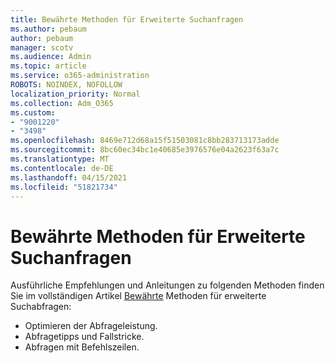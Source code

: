 ```yaml
---
title: Bewährte Methoden für Erweiterte Suchanfragen
ms.author: pebaum
author: pebaum
manager: scotv
ms.audience: Admin
ms.topic: article
ms.service: o365-administration
ROBOTS: NOINDEX, NOFOLLOW
localization_priority: Normal
ms.collection: Adm_O365
ms.custom:
- "9001220"
- "3498"
ms.openlocfilehash: 8469e712d68a15f51503081c8bb283713173adde
ms.sourcegitcommit: 8bc60ec34bc1e40685e3976576e04a2623f63a7c
ms.translationtype: MT
ms.contentlocale: de-DE
ms.lasthandoff: 04/15/2021
ms.locfileid: "51821734"
---
```

# <a name="advanced-hunting-query-best-practices"></a>Bewährte Methoden für Erweiterte Suchanfragen

Ausführliche Empfehlungen und Anleitungen zu folgenden Methoden finden Sie im vollständigen Artikel [Bewährte](https://docs.microsoft.com/windows/security/threat-protection/microsoft-defender-atp/advanced-hunting-best-practices#optimize-query-performance) Methoden für erweiterte Suchabfragen:
- Optimieren der Abfrageleistung.
- Abfragetipps und Fallstricke.
- Abfragen mit Befehlszeilen.


